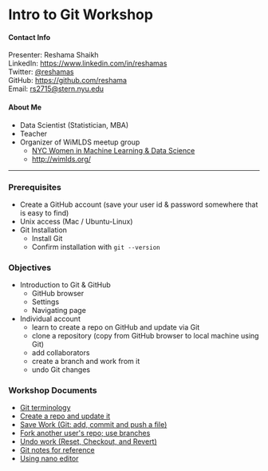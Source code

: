 # Intro to Git Workshop

#### Contact Info
Presenter:  Reshama Shaikh  
LinkedIn:  https://www.linkedin.com/in/reshamas   
Twitter:  [@reshamas](https://twitter.com/reshamas)  
GitHub:  https://github.com/reshama  
Email:   rs2715@stern.nyu.edu  

#### About Me
* Data Scientist (Statistician, MBA)
* Teacher
* Organizer of WiMLDS meetup group
     - [NYC Women in Machine Learning & Data Science](http://www.meetup.com/NYC-Women-in-Machine-Learning-Data-Science/)
     - http://wimlds.org/

---

### Prerequisites
* Create a GitHub account (save your user id & password somewhere that is easy to find)
* Unix access (Mac / Ubuntu-Linux)
* Git Installation
  - Install Git
  - Confirm installation with `git --version`

### Objectives
* Introduction to Git & GitHub
     - GitHub browser
     - Settings
     - Navigating page
* Individual account  
     - learn to create a repo on GitHub and update via Git
     - clone a repository (copy from GitHub browser to local machine using Git)
     - add collaborators 
     - create a branch and work from it
     - undo Git changes

### Workshop Documents
- [Git terminology](git_1_intro.md)
- [Create a repo and update it](git_2_create_repo_update.md)
- [Save Work (Git: add, commit and push a file)](git_3_save_changes.md)
- [Fork another user's repo; use branches](git_4_fork_branch.md)
- [Undo work (Reset, Checkout, and Revert)](git_5_undo_work.md)
- [Git notes for reference](git_6_reference_notes.md)
- [Using nano editor](nano_editor.md)
